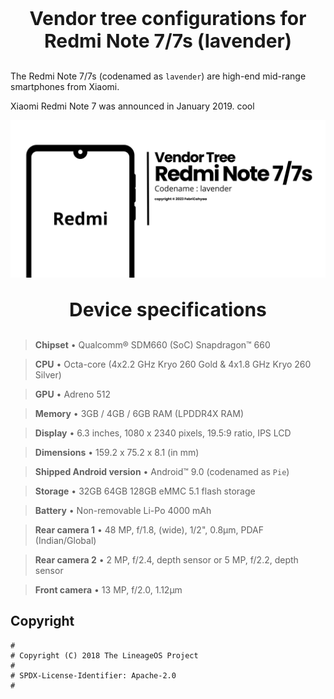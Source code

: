 <p align="center" style="font-size:30px"><b>Vendor tree configurations for Redmi Note 7/7s (lavender)</b></p>

The Redmi Note 7/7s (codenamed as ``lavender``) are high-end mid-range smartphones from Xiaomi.

Xiaomi Redmi Note 7 was announced in January 2019. cool

![image](https://raw.githubusercontent.com/FebriCahyaa/Png/main/vendortree.png)

<p align="center" style="font-size:30px"><b>Device specifications</b></p>

> **Chipset** • Qualcomm® SDM660 (SoC) Snapdragon™ 660 

> **CPU** • Octa-core (4x2.2 GHz Kryo 260 Gold & 4x1.8 GHz Kryo 260 Silver)

> **GPU** •	Adreno 512

> **Memory** • 3GB / 4GB / 6GB RAM (LPDDR4X RAM)

> **Display** • 6.3 inches, 1080 x 2340 pixels, 19.5:9 ratio, IPS LCD

> **Dimensions** • 159.2 x 75.2 x 8.1 (in mm)

> **Shipped Android version** •	Android™ 9.0 (codenamed as ``Pie``)

> **Storage** •	32GB 64GB 128GB eMMC 5.1 flash storage

> **Battery** •	Non-removable Li-Po 4000 mAh

> **Rear camera 1** • 48 MP, f/1.8, (wide), 1/2", 0.8µm, PDAF (Indian/Global) 

> **Rear camera 2** • 2 MP, f/2.4, depth sensor or 5 MP, f/2.2, depth sensor

> **Front camera** • 13 MP, f/2.0, 1.12µm

## Copyright

```
#
# Copyright (C) 2018 The LineageOS Project
#
# SPDX-License-Identifier: Apache-2.0
#
